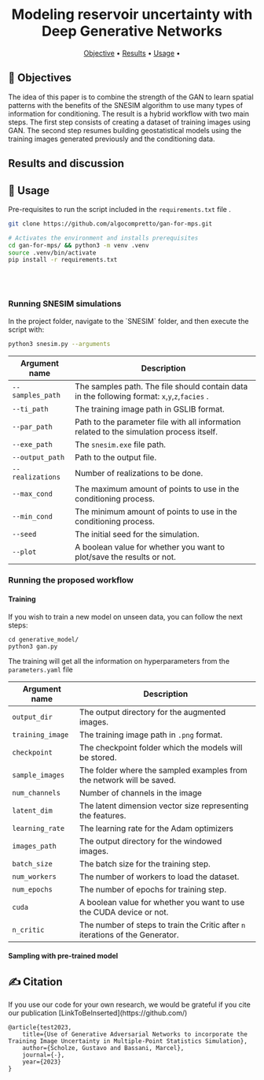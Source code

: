 <h1 align="center">
    Modeling reservoir uncertainty with Deep Generative Networks
</h1>

  <p align="center">
  <a href="#objective">Objective</a> •
  <a href="#results">Results</a> •
  <a href="#usage">Usage</a> •
  </p>

  <h2 id="objective" > 🎯 Objectives </h2>

  The idea of this paper is to combine the strength of the GAN to learn spatial patterns with the benefits of the SNESIM algorithm to use many types of information for conditioning. The result is a hybrid workflow with two main steps. The first step consists of creating a dataset of training images using GAN. The second step resumes building geostatistical models using the training images generated previously and the conditioning data.

<h2 id="results" > Results and discussion</h2>

  
<h2 id="usage" > 👷 Usage </h2>

Pre-requisites to run the script included in the `requirements.txt` file .

  ```bash
  git clone https://github.com/algocompretto/gan-for-mps.git
  
  # Activates the environment and installs prerequisites
  cd gan-for-mps/ && python3 -m venv .venv
  source .venv/bin/activate
  pip install -r requirements.txt
  ```
<br><br>

<h3 id="usage-snesim" > Running SNESIM simulations </h3>
In the project folder, navigate to the `SNESIM` folder, and then execute the script with:

  ```bash
  python3 snesim.py --arguments
  ```

| Argument name    | Description                                                                                    |
|------------------|------------------------------------------------------------------------------------------------|
| `--samples_path` | The samples path. The file should contain data in the following format: `x`,`y`,`z`,`facies` . |
| `--ti_path `     | The training image path in GSLIB format.                                                       |
| `--par_path`     | Path to the parameter file with all information related to the simulation process itself.      |
| `--exe_path`     | The `snesim.exe` file path.                                                                    |
| `--output_path`  | Path to the output file.                                                                       |
| `--realizations` | Number of realizations to be done.                                                             |
| `--max_cond`     | The maximum amount of points to use in the conditioning process.                               |
| `--min_cond`     | The minimum amount of points to use in the conditioning process.                               |
| `--seed`         | The initial seed for the simulation.                                                           |
| `--plot`         | A boolean value for whether you want to plot/save the results or not.                          |

<h3 id="usage-gan" > Running the proposed workflow </h3>
<h4>Training</h4>
If you wish to train a new model on unseen data, you can follow the next steps:

```
cd generative_model/
python3 gan.py
```
The training will get all the information on hyperparameters from the `parameters.yaml` file

| Argument name    | Description                                                                                    |
|------------------|------------------------------------------------------------------------------------------------|
| `output_dir`     | The output directory for the augmented images.                                                 |
| `training_image` | The training image path in `.png` format.                                                      |
| `checkpoint`     | The checkpoint folder which the models will be stored.                                         |
| `sample_images`  | The folder where the sampled examples from the network will be saved.                          |
| `num_channels`   | Number of channels in the image                                                                |
| `latent_dim`     | The latent dimension vector size representing the features.                                    |
| `learning_rate`  | The learning rate for the Adam optimizers                                                      |
| `images_path`    | The output directory for the windowed images.                                                  |
| `batch_size`     | The batch size for the training step.                                                          |
| `num_workers`    | The number of workers to load the dataset.                                                     |
| `num_epochs`     | The number of epochs for training step.                                                        |
| `cuda`           | A boolean value for whether you want to use the CUDA device or not.                            |
| `n_critic`       | The number of steps to train the Critic after `n` iterations of the Generator.                 |


<h4>Sampling with pre-trained model</h4>


<h2 id="citation" > ✍️ Citation </h2>
If you use our code for your own research, we would be grateful if you cite our publication
[LinkToBeInserted](https://github.com/)

```
@article{test2023,
	title={Use of Generative Adversarial Networks to incorporate the Training Image Uncertainty in Multiple-Point Statistics Simulation},
	author={Scholze, Gustavo and Bassani, Marcel},
	journal={-},
	year={2023}
}
```
